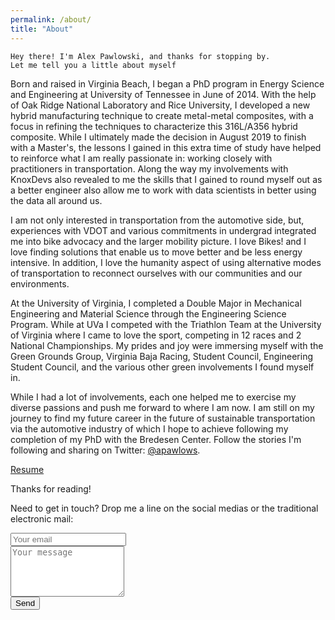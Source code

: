 ```yaml
---
permalink: /about/
title: "About"
---
```


```text
Hey there! I'm Alex Pawlowski, and thanks for stopping by.
Let me tell you a little about myself
```

Born and raised in Virginia Beach, I began a PhD program in Energy Science and Engineering at University of Tennessee in June of 2014. With the help of Oak Ridge National Laboratory and Rice University, I developed a new hybrid manufacturing technique to create metal-metal composites, with a focus in refining the techniques to characterize this 316L/A356 hybrid composite. While I ultimately made the decision in August 2019 to finish with a Master's, the lessons I gained in this extra time of study have helped to reinforce what I am really passionate in: working closely with practitioners in transportation. Along the way my involvements with KnoxDevs also revealed to me the skills that I gained to round myself out as a better engineer also allow me to work with data scientists in better using the data all around us.

I am not only interested in transportation from the automotive side, but, experiences with VDOT and various commitments in undergrad integrated me into bike advocacy and the larger mobility picture. I love Bikes! and I love finding solutions that enable us to move better and be less energy intensive. In addition, I love the humanity aspect of using alternative modes of transportation to reconnect ourselves with our communities and our environments.

At the University of Virginia, I completed a Double Major in Mechanical Engineering and Material Science through the Engineering Science Program. While at UVa I competed with the Triathlon Team at the University of Virginia where I came to love the sport, competing in 12 races and 2 National Championships. My prides and joy were immersing myself with the Green Grounds Group, Virginia Baja Racing, Student Council, Engineering Student Council, and the various other green involvements I found myself in.

While I had a lot of involvements, each one helped me to exercise my diverse passions and push me forward to where I am now. I am still on my journey to find my future career in the future of sustainable transportation via the automotive industry of which I hope to achieve following my completion of my PhD with the Bredesen Center. Follow the stories I'm following and sharing on Twitter: [@apawlows](https://twitter.com/apawlows).

[Resume](/assets/documents/Resume_Alex_Pawlowski.pdf)

Thanks for reading!

Need to get in touch? Drop me a line on the social medias or the traditional electronic mail:

<form action="//formspree.io/apawlows@vols.utk.edu"
method="POST">
<input type="text" name="_gotcha" style="display:none" />
<input type="hidden" name="_subject" value="New email from the website!" />
<input type="text" name="_replyto" placeholder="Your email" />
<br />
<textarea name="message" rows = "5" placeholder="Your message"></textarea>
<br />
<button type="submit">Send</button>
</form>